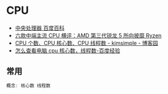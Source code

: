 # CPU

- [中央处理器 百度百科](https://baike.baidu.com/item/%E4%B8%AD%E5%A4%AE%E5%A4%84%E7%90%86%E5%99%A8/284033?fromtitle=CPU&fromid=120556&fr=aladdin)
- [六款中端主流 CPU 横评：AMD 第三代锐龙 5 所向披靡 Ryzen](https://www.sohu.com/a/337386582_283166)
- [CPU 个数、CPU 核心数、CPU 线程数 - kimsimple - 博客园](https://www.cnblogs.com/kimsimple/p/7787018.html)
- [怎么查看电脑 cpu 核心数，线程数-百度经验](https://jingyan.baidu.com/article/2a138328efdb44074a134fc5.html)

## 常用

```c#
概念: 核心数 线程数
```
